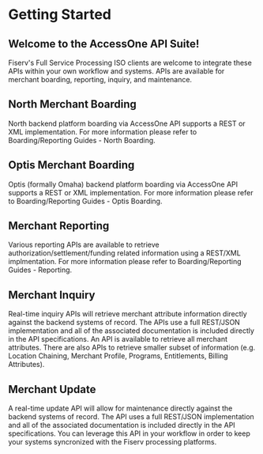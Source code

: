 # Getting Started

## Welcome to the AccessOne API Suite!

Fiserv's Full Service Processing ISO clients are welcome to integrate these APIs within your own workflow and systems.  APIs are available for merchant boarding, reporting, inquiry, and maintenance.
 

## North Merchant Boarding

North backend platform boarding via AccessOne API supports a REST or XML implementation.  For more information please refer to Boarding/Reporting Guides - North Boarding.


## Optis Merchant Boarding

Optis (formally Omaha) backend platform boarding via AccessOne API supports a REST or XML implementation.  For more information please refer to Boarding/Reporting Guides - Optis Boarding.


## Merchant Reporting

Various reporting APIs are available to retrieve authorization/settlement/funding related information using a REST/XML implmentation.  For more information please refer to Boarding/Reporting Guides - Reporting.


## Merchant Inquiry
Real-time inquiry APIs will retrieve merchant attribute information directly against the backend systems of record.  The APIs use a full REST/JSON implementation and all of the associated documentation is included directly in the API specifications.  An API is available to retrieve all merchant attributes.  There are also APIs to retrieve smaller subset of information (e.g. Location Chaining, Merchant Profile, Programs, Entitlements, Billing Attributes).

## Merchant Update
A real-time update API will allow for maintenance directly against the backend systems of record.  The API uses a full REST/JSON implementation and all of the associated documentation is included directly in the API specifications.  You can leverage this API in your workflow in order to keep your systems syncronized with the Fiserv processing platforms.
